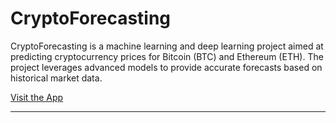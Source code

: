 # CryptoForecasting

CryptoForecasting is a machine learning and deep learning project aimed at predicting cryptocurrency prices for Bitcoin (BTC) and Ethereum (ETH). The project leverages advanced models to provide accurate forecasts based on historical market data.

[Visit the App](https://cryptoforecasting-flaskapp-1.onrender.com/)

---

